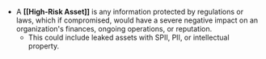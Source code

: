 - A **[[High-Risk Asset]]** is any information protected by regulations or laws, which if compromised, would have a severe negative impact on an organization's finances, ongoing operations, or reputation. 
	- This could include leaked assets with SPII, PII, or intellectual property.